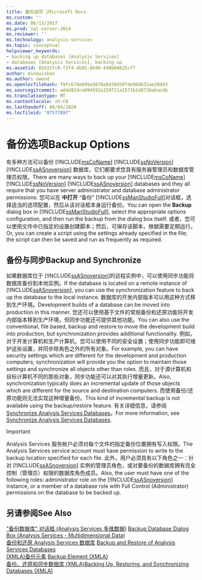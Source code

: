 ```yaml
---
title: 备份选项 |Microsoft Docs
ms.custom: ''
ms.date: 06/13/2017
ms.prod: sql-server-2014
ms.reviewer: ''
ms.technology: analysis-services
ms.topic: conceptual
helpviewer_keywords:
- backing up databases [Analysis Services]
- databases [Analysis Services], backing up
ms.assetid: 02d33fc9-f3f4-4b85-8b90-449b68625cf7
author: minewiskan
ms.author: owend
ms.openlocfilehash: f9fc674e699a3078ebd39d50fde96d632ae20493
ms.sourcegitcommit: ad4d92dce894592a259721a1571b1d8736abacdb
ms.translationtype: MT
ms.contentlocale: zh-CN
ms.lasthandoff: 08/04/2020
ms.locfileid: "87577897"
---
```

# <a name="backup-options"></a><span data-ttu-id="c12e4-102">备份选项</span><span class="sxs-lookup"><span data-stu-id="c12e4-102">Backup Options</span></span>
  <span data-ttu-id="c12e4-103">有多种方法可以备份 [!INCLUDE[msCoName](../../includes/msconame-md.md)] [!INCLUDE[ssNoVersion](../../includes/ssnoversion-md.md)] [!INCLUDE[ssASnoversion](../../includes/ssasnoversion-md.md)] 数据库，它们都要求您具有服务器管理员和数据库管理员权限。</span><span class="sxs-lookup"><span data-stu-id="c12e4-103">There are many ways to back up your [!INCLUDE[msCoName](../../includes/msconame-md.md)] [!INCLUDE[ssNoVersion](../../includes/ssnoversion-md.md)] [!INCLUDE[ssASnoversion](../../includes/ssasnoversion-md.md)] databases and they all require that you have server administrator and database administrator permissions.</span></span> <span data-ttu-id="c12e4-104">您可以在 **中打开** “备份” [!INCLUDE[ssManStudioFull](../../includes/ssmanstudiofull-md.md)]对话框，选择适当的选项配置，然后从该对话框本身运行备份。</span><span class="sxs-lookup"><span data-stu-id="c12e4-104">You can open the **Backup** dialog box in [!INCLUDE[ssManStudioFull](../../includes/ssmanstudiofull-md.md)], select the appropriate options configuration, and then run the backup from the dialog box itself.</span></span> <span data-ttu-id="c12e4-105">或者，您可以使用文件中已指定的设置创建脚本；然后，可保存该脚本，根据需要定期运行。</span><span class="sxs-lookup"><span data-stu-id="c12e4-105">Or, you can create a script using the settings already specified in the file; the script can then be saved and run as frequently as required.</span></span>  
  
## <a name="backup-and-synchronize"></a><span data-ttu-id="c12e4-106">备份与同步</span><span class="sxs-lookup"><span data-stu-id="c12e4-106">Backup and Synchronize</span></span>  
 <span data-ttu-id="c12e4-107">如果数据库位于 [!INCLUDE[ssASnoversion](../../includes/ssasnoversion-md.md)]的远程实例中，可以使用同步功能将数据库备份到本地实例。</span><span class="sxs-lookup"><span data-stu-id="c12e4-107">If the database is located on a remote instance of [!INCLUDE[ssASnoversion](../../includes/ssasnoversion-md.md)], you can use the synchronization feature to back up the database to the local instance.</span></span> <span data-ttu-id="c12e4-108">数据库的开发内部版本可以用这种方式移到生产环境。</span><span class="sxs-lookup"><span data-stu-id="c12e4-108">Development builds of a database can be moved into production in this manner.</span></span> <span data-ttu-id="c12e4-109">您还可以使用基于文件的常规备份和还原功能将开发内部版本移到生产环境，但同步功能还可提供其他功能。</span><span class="sxs-lookup"><span data-stu-id="c12e4-109">You can also use the conventional, file based, backup and restore to move the development build into production, but synchronization provides additional functionality.</span></span> <span data-ttu-id="c12e4-110">例如，对于开发计算机和生产计算机，您可以使用不同的安全设置；使用同步功能即可维护这些设置，并同步除角色之外的所有对象。</span><span class="sxs-lookup"><span data-stu-id="c12e4-110">For example, you can have security settings which are different for the development and production computers; synchronization will provide you the option to maintain those settings and synchronize all objects other than roles.</span></span> <span data-ttu-id="c12e4-111">而且，对于源计算机和目标计算机不同的那些对象，同步功能还可以对其执行增量更新。</span><span class="sxs-lookup"><span data-stu-id="c12e4-111">Also, synchronization typically does an incremental update of those objects which are different for the source and destination computers.</span></span> <span data-ttu-id="c12e4-112">而使用备份/还原功能则无法实现这种增量备份。</span><span class="sxs-lookup"><span data-stu-id="c12e4-112">This kind of incremental backup is not available using the backup/restore feature.</span></span> <span data-ttu-id="c12e4-113">有关详细信息，请参阅 [Synchronize Analysis Services Databases](synchronize-analysis-services-databases.md)。</span><span class="sxs-lookup"><span data-stu-id="c12e4-113">For more information, see [Synchronize Analysis Services Databases](synchronize-analysis-services-databases.md).</span></span>  
  
> [!IMPORTANT]  
>  <span data-ttu-id="c12e4-114">Analysis Services 服务帐户必须对每个文件的指定备份位置拥有写入权限。</span><span class="sxs-lookup"><span data-stu-id="c12e4-114">The Analysis Services service account must have permission to write to the backup location specified for each file.</span></span> <span data-ttu-id="c12e4-115">此外，用户必须具有以下角色之一：针对 [!INCLUDE[ssASnoversion](../../includes/ssasnoversion-md.md)] 实例的管理员角色，或对要备份的数据库拥有完全控制（管理员）权限的数据库角色成员。</span><span class="sxs-lookup"><span data-stu-id="c12e4-115">Also, the user must have one of the following roles: administrator role on the [!INCLUDE[ssASnoversion](../../includes/ssasnoversion-md.md)] instance, or a member of a database role with Full Control (Administrator) permissions on the database to be backed up.</span></span>  
  
## <a name="see-also"></a><span data-ttu-id="c12e4-116">另请参阅</span><span class="sxs-lookup"><span data-stu-id="c12e4-116">See Also</span></span>  
 <span data-ttu-id="c12e4-117">["备份数据库" 对话框 &#40;Analysis Services 多维数据&#41;](../backup-database-dialog-box-analysis-services-multidimensional-data.md) </span><span class="sxs-lookup"><span data-stu-id="c12e4-117">[Backup Database Dialog Box &#40;Analysis Services - Multidimensional Data&#41;](../backup-database-dialog-box-analysis-services-multidimensional-data.md) </span></span>  
 <span data-ttu-id="c12e4-118">[备份和还原 Analysis Services 数据库](backup-and-restore-of-analysis-services-databases.md) </span><span class="sxs-lookup"><span data-stu-id="c12e4-118">[Backup and Restore of Analysis Services Databases](backup-and-restore-of-analysis-services-databases.md) </span></span>  
 <span data-ttu-id="c12e4-119">[&#40;XMLA&#41;备份元素](https://docs.microsoft.com/bi-reference/xmla/xml-elements-commands/backup-element-xmla) </span><span class="sxs-lookup"><span data-stu-id="c12e4-119">[Backup Element &#40;XMLA&#41;](https://docs.microsoft.com/bi-reference/xmla/xml-elements-commands/backup-element-xmla) </span></span>  
 [<span data-ttu-id="c12e4-120">备份、还原和同步数据库 (XMLA)</span><span class="sxs-lookup"><span data-stu-id="c12e4-120">Backing Up, Restoring, and Synchronizing Databases &#40;XMLA&#41;</span></span>](../multidimensional-models-scripting-language-assl-xmla/backing-up-restoring-and-synchronizing-databases-xmla.md)  
  
  
